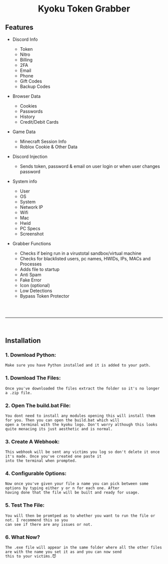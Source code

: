 <h1 align="center">
  Kyoku Token Grabber
	




## Features

- Discord Info
    - Token
    - Nitro
    - Billing
    - 2FA 
    - Email
    - Phone
    - Gift Codes
    - Backup Codes

- Browser Data
    - Cookies
    - Passwords
    - History
    - Credit/Debit Cards

- Game Data
	- Minecraft Session Info
	- Roblox Cookie & Other Data

- Discord Injection
    - Sends token, password & email on user login or when user changes password

- System info
    - User
    - OS
    - System
    - Network IP
    - Wifi
    - Mac
    - Hwid
    - PC Specs
    - Screenshot

- Grabber Functions
    - Checks if being run in a virustotal sandbox/virtual machine
    - Checks for blacklisted users, pc names, HWIDs, IPs, MACs and Processes
    - Adds file to startup
    - Anti Spam
    - Fake Error
    - Icon (optional)
    - Low Detections
    - Bypass Token Protector
 
<hr  style="border-radius: 2%; margin-top: 60px; margin-bottom: 60px;"  noshade=""  size="20"  width="100%">
  
## Installation

### 1. Download Python:

```
Make sure you have Python installed and it is added to your path.
```
### 1. Download The Files:

```
Once you've downloaded the files extract the folder so it's no longer a .zip file.
```
### 2. Open The build.bat File:

```
You dont need to install any modules opening this will install them for you. Then you can open the build.bat which will
open a terminal with the kyoku logo. Don't worry although this looks quite menacing its just aesthetic and is normal.
```
### 3. Create A Webhook:

```
This webhook will be sent any victims you log so don't delete it once it's made. Once you've created one paste it
into the terminal when prompted.
```
### 4. Configurable Options:

```
Now once you've given your file a name you can pick between some options by typing either y or n for each one. After
having done that the file will be built and ready for usage.
```
### 5. Test The File:

```
You will then be promtped as to whether you want to run the file or not. I recommend this so you
can see if there are any issues or not.
```
### 6. What Now?

```
The .exe file will appear in the same folder where all the other files are with the name you set it as and you can now send
this to your victims.😈
```


  
